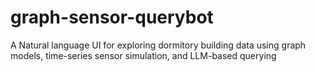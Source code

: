 # graph-sensor-querybot
A Natural language UI for exploring dormitory building data using graph models, time-series sensor simulation, and LLM-based querying
